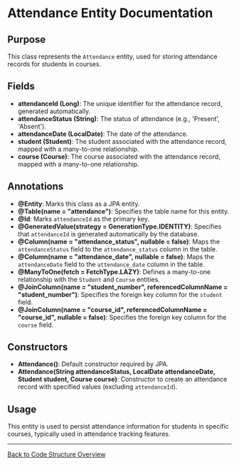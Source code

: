 # Attendance Entity Documentation

## Purpose

This class represents the `Attendance` entity, used for storing attendance records for students in courses.

## Fields

- **attendanceId (Long)**: The unique identifier for the attendance record, generated automatically.
- **attendanceStatus (String)**: The status of attendance (e.g., 'Present', 'Absent').
- **attendanceDate (LocalDate)**: The date of the attendance.
- **student (Student)**: The student associated with the attendance record, mapped with a many-to-one relationship.
- **course (Course)**: The course associated with the attendance record, mapped with a many-to-one relationship.

## Annotations

- **@Entity**: Marks this class as a JPA entity.
- **@Table(name = "attendance")**: Specifies the table name for this entity.
- **@Id**: Marks `attendanceId` as the primary key.
- **@GeneratedValue(strategy = GenerationType.IDENTITY)**: Specifies that `attendanceId` is generated automatically by the database.
- **@Column(name = "attendance_status", nullable = false)**: Maps the `attendanceStatus` field to the `attendance_status` column in the table.
- **@Column(name = "attendance_date", nullable = false)**: Maps the `attendanceDate` field to the `attendance_date` column in the table.
- **@ManyToOne(fetch = FetchType.LAZY)**: Defines a many-to-one relationship with the `Student` and `Course` entities.
- **@JoinColumn(name = "student_number", referencedColumnName = "student_number")**: Specifies the foreign key column for the `student` field.
- **@JoinColumn(name = "course_id", referencedColumnName = "course_id", nullable = false)**: Specifies the foreign key column for the `course` field.

## Constructors

- **Attendance()**: Default constructor required by JPA.
- **Attendance(String attendanceStatus, LocalDate attendanceDate, Student student, Course course)**: Constructor to create an attendance record with specified values (excluding `attendanceId`).

## Usage

This entity is used to persist attendance information for students in specific courses, typically used in attendance tracking features.

---

[Back to Code Structure Overview](../../../code-structure/code-structure.md)
